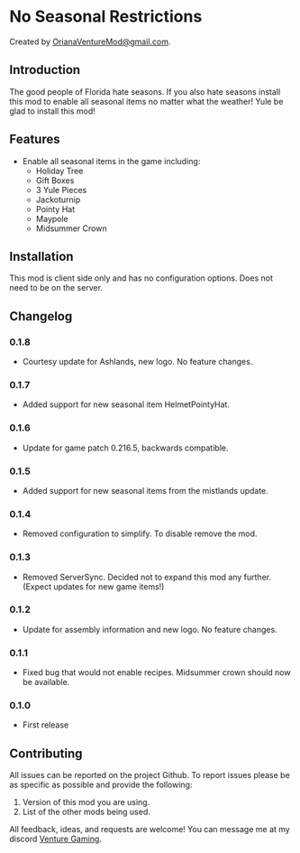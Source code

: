 # No Seasonal Restrictions

Created by [OrianaVentureMod@gmail.com](https://github.com/OrianaVenture/VentureValheim).

## Introduction

The good people of Florida hate seasons. If you also hate seasons install this mod to enable all seasonal items no matter what the weather! Yule be glad to install this mod!

## Features

* Enable all seasonal items in the game including:
  * Holiday Tree
  * Gift Boxes
  * 3 Yule Pieces
  * Jackoturnip
  * Pointy Hat
  * Maypole
  * Midsummer Crown

## Installation

This mod is client side only and has no configuration options. Does not need to be on the server.

## Changelog

### 0.1.8

* Courtesy update for Ashlands, new logo. No feature changes.

### 0.1.7

* Added support for new seasonal item HelmetPointyHat.

### 0.1.6

* Update for game patch 0.216.5, backwards compatible.

### 0.1.5

* Added support for new seasonal items from the mistlands update.

### 0.1.4

* Removed configuration to simplify. To disable remove the mod.

### 0.1.3

* Removed ServerSync. Decided not to expand this mod any further. (Expect updates for new game items!)

### 0.1.2

* Update for assembly information and new logo. No feature changes.

### 0.1.1

* Fixed bug that would not enable recipes. Midsummer crown should now be available.

### 0.1.0

* First release

## Contributing

All issues can be reported on the project Github. To report issues please be as specific as possible and provide the following:

1. Version of this mod you are using.
2. List of the other mods being used.

All feedback, ideas, and requests are welcome! You can message me at my discord [Venture Gaming](https://discord.gg/tAd5hapt88).
